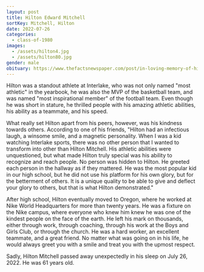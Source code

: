 ```yaml
---
layout: post
title: Hilton Edward Mitchell
sortKey: Mitchell, Hilton
date: 2022-07-26
categories:
  - class-of-1980
images:
  - /assets/hilton4.jpg
  - /assets/hilton80.jpg
gender: male
obituary: https://www.thefactsnewspaper.com/post/in-loving-memory-of-hilton-edward-mitchell
---
```

Hilton was a standout athlete at Interlake, who was not only named "most athletic" in the yearbook, he was also the MVP of the basketball team, and was named "most inspirational member" of the football team. Even though he was short in stature, he thrilled people with his amazing athletic abilities, his ability as a teammate, and his speed.

What really set Hilton apart from his peers, however, was his kindness towards others. According to one of his friends, "Hilton had an infectious laugh, a winsome smile, and a magnetic personality. When I was a kid watching Interlake sports, there was no other person that I wanted to transform into other than Hilton Mitchell. His athletic abilities were unquestioned, but what made Hilton truly special was his ability to recognize and reach people. No person was hidden to Hilton. He greeted each person in the hallway as if they mattered. He was the most popular kid in our high school, but he did not use his platform for his own glory, but for the betterment of others. It is a unique quality to be able to give and deflect your glory to others, but that is what Hilton demonstrated."

After high school, Hilton eventually moved to Oregon, where he worked at Nike World Headquarters for more than twenty years. He was a fixture on the Nike campus, where everyone who knew him knew he was one of the kindest people on the face of the earth. He left his mark on thousands, either through work, through coaching, through his work at the Boys and Girls Club, or through the church. He was a hard worker, an excellent teammate, and a great friend. No matter what was going on in his life, he would always greet you with a smile and treat you with the upmost respect.

Sadly, Hilton Mitchell passed away unexpectedly in his sleep on July 26, 2022. He was 61 years old.